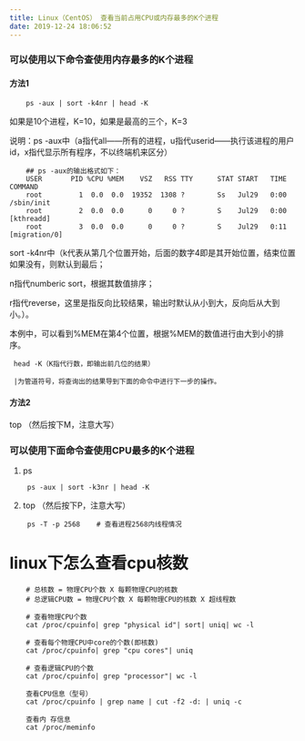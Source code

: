 ```yaml
---
title: Linux（CentOS） 查看当前占用CPU或内存最多的K个进程
date: 2019-12-24 18:06:52
---
```



### 可以使用以下命令查使用内存最多的K个进程

#### 方法1

        ps -aux | sort -k4nr | head -K

如果是10个进程，K=10，如果是最高的三个，K=3

说明：ps -aux中（a指代all——所有的进程，u指代userid——执行该进程的用户id，x指代显示所有程序，不以终端机来区分）

        ## ps -aux的输出格式如下：
        USER       PID %CPU %MEM    VSZ   RSS TTY      STAT START   TIME COMMAND
        root         1  0.0  0.0  19352  1308 ?        Ss   Jul29   0:00 /sbin/init
        root         2  0.0  0.0      0     0 ?        S    Jul29   0:00 [kthreadd]
        root         3  0.0  0.0      0     0 ?        S    Jul29   0:11 [migration/0]


sort -k4nr中（k代表从第几个位置开始，后面的数字4即是其开始位置，结束位置如果没有，则默认到最后；

n指代numberic sort，根据其数值排序；

r指代reverse，这里是指反向比较结果，输出时默认从小到大，反向后从大到小。）。

本例中，可以看到%MEM在第4个位置，根据%MEM的数值进行由大到小的排序。

     head -K（K指代行数，即输出前几位的结果）
    
     |为管道符号，将查询出的结果导到下面的命令中进行下一步的操作。

#### 方法2

top （然后按下M，注意大写）

### 可以使用下面命令查使用CPU最多的K个进程

1. ps

        ps -aux | sort -k3nr | head -K


2. top （然后按下P，注意大写）

        ps -T -p 2568    # 查看进程2568内线程情况

 



# linux下怎么查看cpu核数

```shell
    # 总核数 = 物理CPU个数 X 每颗物理CPU的核数
    # 总逻辑CPU数 = 物理CPU个数 X 每颗物理CPU的核数 X 超线程数
     
    # 查看物理CPU个数
    cat /proc/cpuinfo| grep "physical id"| sort| uniq| wc -l
     
    # 查看每个物理CPU中core的个数(即核数)
    cat /proc/cpuinfo| grep "cpu cores"| uniq
    
    # 查看逻辑CPU的个数
    cat /proc/cpuinfo| grep "processor"| wc -l
     
    查看CPU信息（型号）
    cat /proc/cpuinfo | grep name | cut -f2 -d: | uniq -c
     
    查看内 存信息
    cat /proc/meminfo
```


